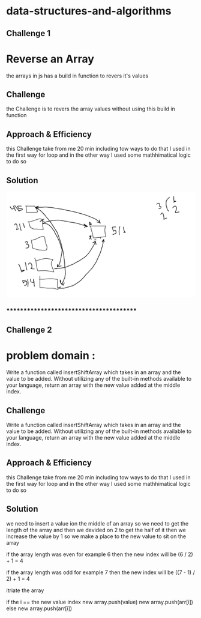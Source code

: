 # data-structures-and-algorithms

## Challenge 1
# Reverse an Array
the arrays in js has a build in function to revers it's values

## Challenge
the Challenge is to revers the array values without using this build in function

## Approach & Efficiency
this Challenge take from me 20 min including tow ways to do that
I used in the first way for loop
and in the other way I used some mathhimatical logic to do so

## Solution
![alt text](./assets/whitboard.PNG)

### **************************************

## Challenge 2
# problem domain :
Write a function called insertShiftArray which takes in an array and the value to be added.
 Without utilizing any of the built-in methods available to your language,
 return an array with the new value added at the middle index.

## Challenge

Write a function called insertShiftArray which takes in an array and the value to be added.
 Without utilizing any of the built-in methods available to your language,
 return an array with the new value added at the middle index.

## Approach & Efficiency
this Challenge take from me 20 min including tow ways to do that
I used in the first way for loop
and in the other way I used some mathhimatical logic to do so

## Solution

we need to insert a value ion the middle of an array so we need to get the length of the array
and then we devided on 2 to get the half of it 
then we increase the value by 1 so we make a place to the new value to sit on the array

if the array length was even for example 6
then the new index will be 
(6 / 2) + 1 = 4

if the array length was odd for example 7
then the new index will be 
((7 - 1) / 2) + 1 = 4

itriate the array

if the i == the new value index
new array.push(value)
new array.push(arr[i])
 else 
new array.push(arr[i])